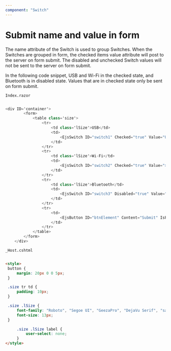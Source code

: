 ```yaml
---
component: "Switch"
---
```


# Submit name and value in form

The name attribute of the Switch is used to group Switches. When the Switches are grouped in form, the checked items value attribute will post to the server on form submit. The disabled and unchecked Switch values will not be sent to the server on form submit.

In the following code snippet, USB and Wi-Fi in the checked state, and Bluetooth is in disabled state.
Values that are in checked state only be sent on form submit.

`Index.razor`

```csharp

<div ID='container'>
        <form>
            <table class='size'>
                <tr>
                    <td class='lSize'>USB</td>
                    <td>
                        <EjsSwitch ID="switch1" Checked="true" Value="USB"></EjsSwitch>
                    </td>
                </tr>
                <tr>
                    <td class='lSize'>Wi-Fi</td>
                    <td>
                        <EjsSwitch ID="switch2" Checked="true" Value=">Wi-Fi"></EjsSwitch>
                    </td>
                </tr>
                <tr>
                    <td class='lSize'>Bluetooth</td>
                    <td>
                        <EjsSwitch ID="switch3" Disabled="true" Value="Bluetooth"></EjsSwitch>
                    </td>
                </tr>
                <tr>
                    <td>
                        <EjsButton ID="btnElement" Content="Submit" IsPrimary="true"></EjsButton>
                    </td>
                </tr>
            </table>
        </form>
    </div>

  ```

  `_Host.cshtml`

   ```html

<style>
    button {
        margin: 20px 0 0 5px;
    }

    .size tr td {
        padding: 10px;
    }

    .size .lSize {
        font-family: "Roboto", "Segoe UI", "GeezaPro", "DejaVu Serif", "sans-serif";
        font-size: 13px;
    }

        .size .lSize label {
            user-select: none;
        }
</style>

  ```